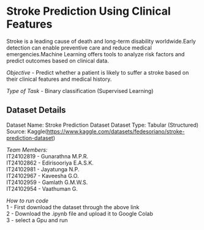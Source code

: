# Stroke Prediction Using Clinical Features

Stroke is a leading cause of death and long-term disability worldwide.Early detection can enable preventive care and reduce medical emergencies.Machine Learning offers tools to analyze risk factors and predict outcomes based on clinical data.

*Objective* -
 Predict whether a patient is likely to suffer a stroke based on their clinical features and medical history.

*Type of Task* -
 Binary classification (Supervised Learning)

## Dataset Details

Dataset Name: Stroke Prediction Dataset
Dataset Type: Tabular (Structured)
Source: Kaggle(https://www.kaggle.com/datasets/fedesoriano/stroke-prediction-dataset)

*Team Members:* <br>
IT24102819 - Gunarathna M.P.R. <br>
IT24102862 - Edirisooriya E.A.S.K. <br>
IT24102981 - Jayatunga N.P. <br>
IT24102967 - Kaveesha G.O. <br>
IT24102959 - Gamlath G.M.W.S. <br>
IT24102954 - Vaathuman G. <br>

*How to run code* <br>
1 - First download the dataset through the above link <br>
2 - Download the .ipynb file and upload it to Google Colab <br>
3 - select a Gpu and run <br>





